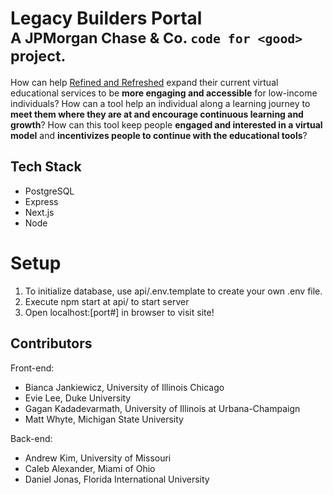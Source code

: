 # Legacy Builders Portal<br><sup>A JPMorgan Chase & Co. `code for <good>` project.</sup>
How can help [Refined and Refreshed](https://www.refinedrefreshedinc.org/) expand their current virtual educational services to be **more engaging and accessible** for low-income individuals? How can a tool help an individual along a learning journey to **meet them where they are at and encourage continuous learning and growth**? How can this tool keep people **engaged and interested in a virtual model** and **incentivizes people to continue with the educational tools**?

## Tech Stack
 - PostgreSQL
 - Express
 - Next.js
 - Node


# Setup
 1. To initialize database, use api/.env.template to create your own .env file.
 2. Execute npm start at api/ to start server 
 3. Open localhost:[port#] in browser to visit site!


## Contributors
Front-end:
- Bianca Jankiewicz, University of Illinois Chicago
- Evie Lee, Duke University
- Gagan Kadadevarmath, University of Illinois at Urbana-Champaign
- Matt Whyte, Michigan State University

Back-end:
- Andrew Kim, University of Missouri
- Caleb Alexander, Miami of Ohio
- Daniel Jonas, Florida International University

